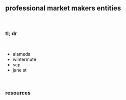 ## professional market makers entities

<br>

### tl; dr

<br>

* alameda
* wintermute
* scp
* jane st


<br>

### resources
